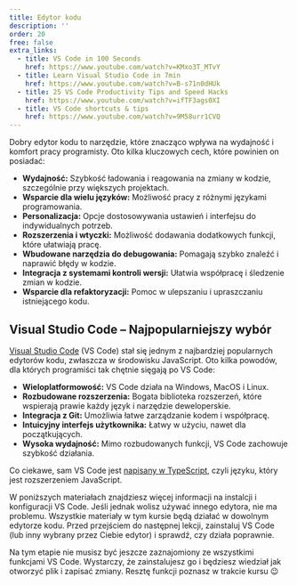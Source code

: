 ```yaml
---
title: Edytor kodu
description: ''
order: 20
free: false
extra_links:
  - title: VS Code in 100 Seconds
    href: https://www.youtube.com/watch?v=KMxo3T_MTvY
  - title: Learn Visual Studio Code in 7min
    href: https://www.youtube.com/watch?v=B-s71n0dHUk
  - title: 25 VS Code Productivity Tips and Speed Hacks
    href: https://www.youtube.com/watch?v=ifTF3ags0XI
  - title: VS Code shortcuts & tips
    href: https://www.youtube.com/watch?v=9M58urr1CVQ
---
```


Dobry edytor kodu to narzędzie, które znacząco wpływa na wydajność i komfort pracy programisty. Oto kilka kluczowych cech, które powinien on posiadać:

- **Wydajność:** Szybkość ładowania i reagowania na zmiany w kodzie, szczególnie przy większych projektach.
- **Wsparcie dla wielu języków:** Możliwość pracy z różnymi językami programowania.
- **Personalizacja:** Opcje dostosowywania ustawień i interfejsu do indywidualnych potrzeb.
- **Rozszerzenia i wtyczki:** Możliwość dodawania dodatkowych funkcji, które ułatwiają pracę.
- **Wbudowane narzędzia do debugowania:** Pomagają szybko znaleźć i naprawić błędy w kodzie.
- **Integracja z systemami kontroli wersji:** Ułatwia współpracę i śledzenie zmian w kodzie.
- **Wsparcie dla refaktoryzacji:** Pomoc w ulepszaniu i upraszczaniu istniejącego kodu.

## Visual Studio Code – Najpopularniejszy wybór

[Visual Studio Code](https://code.visualstudio.com/) (VS Code) stał się jednym z najbardziej popularnych edytorów kodu, zwłaszcza w środowisku JavaScript. Oto kilka powodów, dla których programiści tak chętnie sięgają po VS Code:

- **Wieloplatformowość:** VS Code działa na Windows, MacOS i Linux.
- **Rozbudowane rozszerzenia:** Bogata biblioteka rozszerzeń, które wspierają prawie każdy język i narzędzie deweloperskie.
- **Integracja z Git:** Umożliwia łatwe zarządzanie kodem i współpracę.
- **Intuicyjny interfejs użytkownika:** Łatwy w użyciu, nawet dla początkujących.
- **Wysoka wydajność:** Mimo rozbudowanych funkcji, VS Code zachowuje szybkość działania.

Co ciekawe, sam VS Code jest [napisany w TypeScript](https://github.com/microsoft/vscode), czyli języku, który jest rozszerzeniem JavaScript.

W poniższych materiałach znajdziesz więcej informacji na instalcji i konfiguracji VS Code. Jeśli jednak wolisz używać innego edytora, nie ma problemu. Wszystkie materiały w tym kursie będą działać w dowolnym edytorze kodu. Przed przejściem do następnej lekcji, zainstaluj VS Code (lub inny wybrany przez Ciebie edytor) i sprawdź, czy działa poprawnie.

Na tym etapie nie musisz być jeszcze zaznajomiony ze wszystkimi funkcjami VS Code. Wystarczy, że zainstalujesz go i będziesz wiedział jak otworzyć plik i zapisać zmiany. Resztę funkcji poznasz w trakcie kursu 😉
